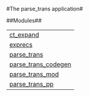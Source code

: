 

#The parse_trans application#


##Modules##


<table width="100%" border="0" summary="list of modules">
<tr><td><a href="http://github.com/esl/parse_trans/blob/master/doc/ct_expand.md" class="module">ct_expand</a></td></tr>
<tr><td><a href="http://github.com/esl/parse_trans/blob/master/doc/exprecs.md" class="module">exprecs</a></td></tr>
<tr><td><a href="http://github.com/esl/parse_trans/blob/master/doc/parse_trans.md" class="module">parse_trans</a></td></tr>
<tr><td><a href="http://github.com/esl/parse_trans/blob/master/doc/parse_trans_codegen.md" class="module">parse_trans_codegen</a></td></tr>
<tr><td><a href="http://github.com/esl/parse_trans/blob/master/doc/parse_trans_mod.md" class="module">parse_trans_mod</a></td></tr>
<tr><td><a href="http://github.com/esl/parse_trans/blob/master/doc/parse_trans_pp.md" class="module">parse_trans_pp</a></td></tr></table>

